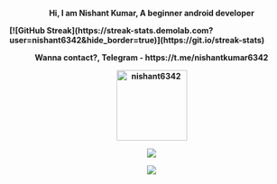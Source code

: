 <p align="center"><strong>Hi, I am Nishant Kumar, A beginner android developer <strong></p>
[![GitHub Streak](https://streak-stats.demolab.com?user=nishant6342&hide_border=true)](https://git.io/streak-stats)
<p align="center"><strong>Wanna contact?, Telegram - https://t.me/nishantkumar6342 <strong></p>
<p align="center"><img width="125" src="https://komarev.com/ghpvc/?username=nishant6342&style=flat-square" alt="nishant6342"></p>
<p align="center"><a href="https://github.com/nishant6342"><img src="https://github-readme-stats.vercel.app/api?username=nishant6342&show_icons=true&theme=highcontrast&count_private=true"></a></p>
<p align="center"><a href="https://github.com/nishant6342"><img src="https://github-readme-stats.vercel.app/api/top-langs/?username=nishant6342&theme=highcontrast&layout=compact&count_private=true"></a></p>
